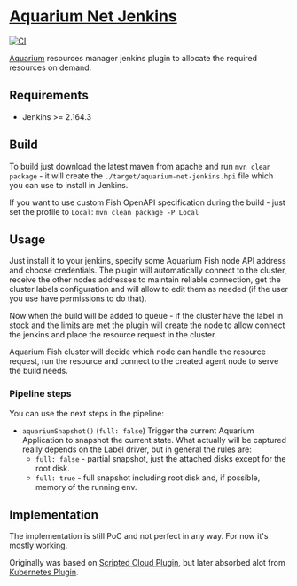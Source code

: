 # [Aquarium Net Jenkins](https://github.com/adobe/aquarium-net-jenkins)

[![CI](https://github.com/adobe/aquarium-net-jenkins/actions/workflows/main.yml/badge.svg?branch=main)](https://github.com/adobe/aquarium-net-jenkins/actions/workflows/main.yml)

[Aquarium](https://github.com/adobe/aquarium-fish/wiki/Aquarium) resources manager jenkins plugin
to allocate the required resources on demand. 

## Requirements

* Jenkins >= 2.164.3

## Build

To build just download the latest maven from apache and run `mvn clean package` - it will create
the `./target/aquarium-net-jenkins.hpi` file which you can use to install in Jenkins.

If you want to use custom Fish OpenAPI specification during the build - just set the profile to
`Local`: `mvn clean package -P Local`

## Usage

Just install it to your jenkins, specify some Aquarium Fish node API address and choose credentials.
The plugin will automatically connect to the cluster, receive the other nodes addresses to maintain
reliable connection, get the cluster labels configuration and will allow to edit them as needed (if
the user you use have permissions to do that).

Now when the build will be added to queue - if the cluster have the label in stock and the limits
are met the plugin will create the node to allow connect the jenkins and place the resource request
in the cluster.

Aquarium Fish cluster will decide which node can handle the resource request, run the resource and
connect to the created agent node to serve the build needs.

### Pipeline steps

You can use the next steps in the pipeline:

* `aquariumSnapshot()` (`full: false`)
   Trigger the current Aquarium Application to snapshot the current state. What actually will be
   captured really depends on the Label driver, but in general the rules are:
     * `full: false` - partial snapshot, just the attached disks except for the root disk.
     * `full: true` - full snapshot including root disk and, if possible, memory of the running env.

## Implementation

The implementation is still PoC and not perfect in any way. For now it's mostly working.

Originally was based on [Scripted Cloud Plugin](https://plugins.jenkins.io/scripted-cloud-plugin/),
but later absorbed alot from [Kubernetes Plugin](https://plugins.jenkins.io/kubernetes/).
